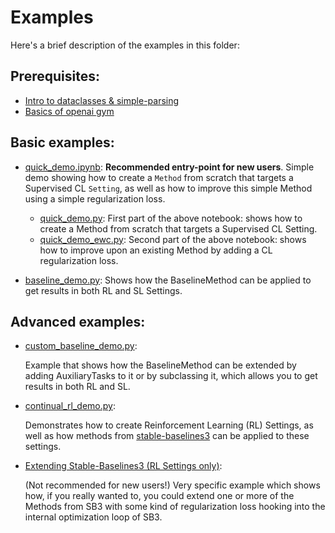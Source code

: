 # Examples

Here's a brief description of the examples in this folder:

## Prerequisites:
- [Intro to dataclasses & simple-parsing](prerequisites/dataclasses_example.py)
- [Basics of openai gym](https://github.com/openai/gym#basics)


## Basic examples:

- [quick_demo.ipynb](basic/quick_demo.ipynb):
    **Recommended entry-point for new users**. Simple demo showing how to create a `Method`
    from scratch that targets a Supervised CL `Setting`, as well as how to
    improve this simple Method using a simple regularization loss.

    - [quick_demo.py](basic/quick_demo.py): First part of the above
        notebook: shows how to create a Method from scratch that
        targets a Supervised CL Setting.
    - [quick_demo_ewc.py](basic/quick_demo_ewc.py): Second part of the
        above notebook: shows how to improve upon an existing Method by adding a
        CL regularization loss.

- [baseline_demo.py](basic/baseline_demo.py): Shows how the
    BaselineMethod can be applied to get results in both RL and SL Settings.


## Advanced examples:

- [custom_baseline_demo.py](advanced/custom_baseline_demo.py):
    
    Example that shows how the BaselineMethod can be extended by adding
    AuxiliaryTasks to it or by subclassing it, which allows you to get results
    in both RL and SL.

- [continual_rl_demo.py](advanced/ewc_in_rl.py):
    
    Demonstrates how to create Reinforcement Learning (RL) Settings, as well as
    how methods from [stable-baselines3](https://github.com/DLR-RM/stable-baselines3)
    can be applied to these settings.


- [Extending Stable-Baselines3 (RL Settings only)](advanced/ewc_in_rl.py):

    (Not recommended for new users!)
    Very specific example which shows how, if you really wanted to, you could
    extend one or more of the Methods from SB3 with some kind of regularization
    loss hooking into the internal optimization loop of SB3.
    